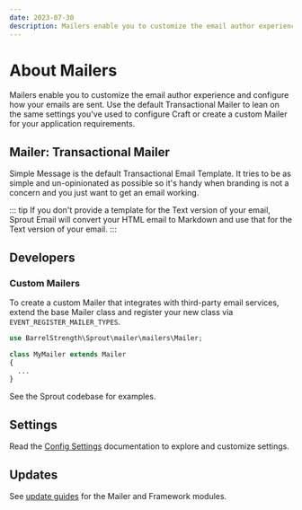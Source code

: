 ```yaml
---
date: 2023-07-30
description: Mailers enable you to customize the email author experience and configure how your emails are sent. 
---
```


# About Mailers

Mailers enable you to customize the email author experience and configure how your emails are sent. Use the default Transactional Mailer to lean on the same settings you've used to configure Craft or create a custom Mailer for your application requirements.

## Mailer: Transactional Mailer

Simple Message is the default Transactional Email Template. It tries to be as simple and un-opinionated as possible so it's handy when branding is not a concern and you just want to get an email working.


::: tip
If you don't provide a template for the Text version of your email, Sprout Email will convert your HTML email to Markdown and use that for the Text version of your email.
:::

## Developers

### Custom Mailers

To create a custom Mailer that integrates with third-party email services, extend the base Mailer class and register your new class via `EVENT_REGISTER_MAILER_TYPES`.

``` php
use BarrelStrength\Sprout\mailer\mailers\Mailer;

class MyMailer extends Mailer
{
  ...
}
```

See the Sprout codebase for examples.

## Settings

Read the [Config Settings](./../configuration/sprout-config.md) documentation to explore and customize settings.

## Updates

See [update guides](../configuration/updates.md) for the Mailer and Framework modules.
